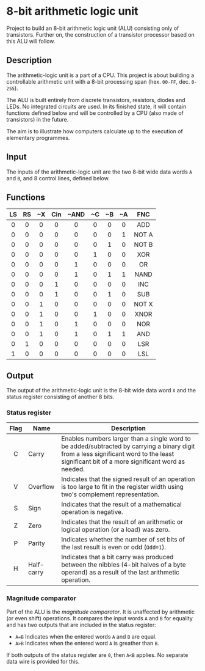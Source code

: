 # 8-bit arithmetic logic unit

Project to build an 8-bit arithmetic logic unit (ALU) consisting only of transistors. Further on, the construction of a transistor processor based on this ALU will follow.

## Description

The arithmetic-logic unit is a part of a CPU. This project is about building a controllable arithmetic unit with a 8-bit processing span (hex. ``00-FF``, dec. ``0-255``).

The ALU is built entirely from discrete transistors, resistors, diodes and LEDs. No integrated circuits are used. In its finished state, it will contain functions defined below and will be controlled by a CPU (also made of transistors) in the future.

The aim is to illustrate how computers calculate up to the execution of elementary programmes.

## Input

The inputs of the arithmetic-logic unit are the two 8-bit wide data words ``A`` and ``B``, and 8 control lines, defined below.

## Functions

| LS | RS | ~X | Cin | ~AND | ~C | ~B | ~A | FNC   |
|:--:|:--:|:--:|:---:|:----:|:--:|:--:|:--:|:-----:|
| 0  | 0  | 0  | 0   | 0    | 0  | 0  | 0  | ADD   |
| 0  | 0  | 0  | 0   | 0    | 0  | 0  | 1  | NOT A |
| 0  | 0  | 0  | 0   | 0    | 0  | 1  | 0  | NOT B |
| 0  | 0  | 0  | 0   | 0    | 1  | 0  | 0  | XOR   |
| 0  | 0  | 0  | 0   | 1    | 0  | 0  | 0  | OR    |
| 0  | 0  | 0  | 0   | 1    | 0  | 1  | 1  | NAND  |
| 0  | 0  | 0  | 1   | 0    | 0  | 0  | 0  | INC   |
| 0  | 0  | 0  | 1   | 0    | 0  | 1  | 0  | SUB   |
| 0  | 0  | 1  | 0   | 0    | 0  | 0  | 0  | NOT X |
| 0  | 0  | 1  | 0   | 0    | 1  | 0  | 0  | XNOR  |
| 0  | 0  | 1  | 0   | 1    | 0  | 0  | 0  | NOR   |
| 0  | 0  | 1  | 0   | 1    | 0  | 1  | 1  | AND   |
| 0  | 1  | 0  | 0   | 0    | 0  | 0  | 0  | LSR   |
| 1  | 0  | 0  | 0   | 0    | 0  | 0  | 0  | LSL   |

## Output

The output of the arithmetic-logic unit is the 8-bit wide data word ``X`` and the status register consisting of another 8 bits.

### Status register

| Flag | Name       | Description |
|:----:|------------|-------------|
| C    | Carry      | Enables numbers larger than a single word to be added/subtracted by carrying a binary digit from a less significant word to the least significant bit of a more significant word as needed. |
| V    | Overflow   | Indicates that the signed result of an operation is too large to fit in the register width using two's complement representation. |
| S    | Sign       | Indicates that the result of a mathematical operation is negative. |
| Z    | Zero       | Indicates that the result of an arithmetic or logical operation (or a load) was zero. |
| P    | Parity     | Indicates whether the number of set bits of the last result is even or odd (``Odd=1``). |
| H    | Half-carry | Indicates that a bit carry was produced between the nibbles (4-bit halves of a byte operand) as a result of the last arithmetic operation. |

### Magnitude comparator

Part of the ALU is the _magnitude comparator_. It is unaffected by arithmetic (or even shift) operations. It compares the input words ``A`` and ``B`` for equality and has two outputs that are included in the status register:

+ ``A=B`` Indicates when the entered words ``A`` and ``B`` are equal.
+ ``A>B`` Indicates when the entered word ``A`` is greather than ``B``.

If both outputs of the status register are ``0``, then ``A<B`` applies. No separate data wire is provided for this.
